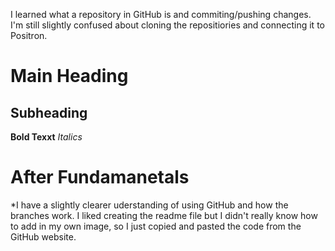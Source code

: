 I learned what a repository in GitHub is and commiting/pushing changes. I'm still slightly confused about cloning the repositiories and connecting it to Positron. 
# Main Heading 
## Subheading 
**Bold Texxt**
*Italics*

# After Fundamanetals 
*I have a slightly clearer uderstanding of using GitHub and how the branches work. I liked creating the readme file but I didn't really know how to add in my own image, so I just copied and pasted the code from the GitHub website. 
